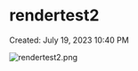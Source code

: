 # rendertest2

Created: July 19, 2023 10:40 PM

![rendertest2.png](rendertest2%20c0f2426548ac4bb98cde224698abe11b/rendertest2.png)